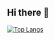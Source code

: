 ## Hi there 👋

[![Top Langs](https://github-readme-stats.vercel.app/api/top-langs/?username=mob954325&hide=ShaderLab)](https://github.com/mob954325/github-readme-stats)


<!--
**mob954325/mob954325** is a ✨ _special_ ✨ repository because its `README.md` (this file) appears on your GitHub profile.

Here are some ideas to get you started:

- 🔭 I’m currently working on ...
- 🌱 I’m currently learning ...
- 👯 I’m looking to collaborate on ...
- 🤔 I’m looking for help with ...
- 💬 Ask me about ...
- 📫 How to reach me: ...
- 😄 Pronouns: ...
- ⚡ Fun fact: ...
-->
